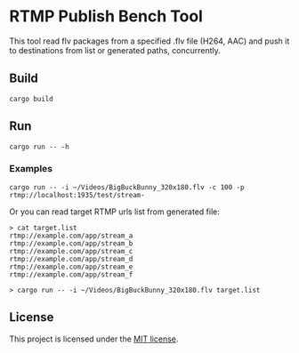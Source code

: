 RTMP Publish Bench Tool
=======================

This tool read flv packages from a specified .flv file (H264, AAC) and push it to destinations from list or generated paths, concurrently.

## Build

```
cargo build
```

## Run

```
cargo run -- -h
```

### Examples

```
cargo run -- -i ~/Videos/BigBuckBunny_320x180.flv -c 100 -p rtmp://localhost:1935/test/stream-
```

Or you can read target RTMP urls list from generated file:

```
> cat target.list
rtmp://example.com/app/stream_a
rtmp://example.com/app/stream_b
rtmp://example.com/app/stream_c
rtmp://example.com/app/stream_d
rtmp://example.com/app/stream_e
rtmp://example.com/app/stream_f

> cargo run -- -i ~/Videos/BigBuckBunny_320x180.flv target.list
```

## License

This project is licensed under the [MIT license](LICENSE).
